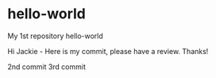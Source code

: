 # hello-world
My 1st repository hello-world

Hi Jackie -
Here is my commit, please have a review. Thanks!

2nd commit
3rd commit
